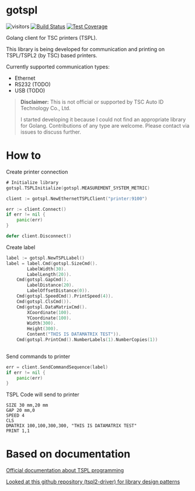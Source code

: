gotspl
======
 ![visitors](https://visitor-badge.laobi.icu/badge?page_id=page.id)
[![Build Status](https://travis-ci.org/mrgloba/gotspl.svg?branch=master)](https://travis-ci.org/mrgloba/gotspl)
[![Test Coverage](https://codecov.io/gh/mrgloba/gotspl/branch/master/graph/badge.svg)](https://codecov.io/gh/mrgloba/gotspl)

Golang client for TSC printers (TSPL).

This library is being developed for communication and printing on TSPL/TSPL2 (by TSC) based printers.

Currently supported communication types:
* Ethernet
* RS232 (TODO)
* USB (TODO)

> **Disclaimer:** This is not official or supported by TSC Auto ID Technology Co., Ltd.
>
> I started developing it because I could not find an appropriate library for Golang. Contributions of any type are welcome. Please contact via issues to discuss further.


How to
======

Create printer connection

```go
# Initialize library 
gotspl.TSPLInitialize(gotspl.MEASUREMENT_SYSTEM_METRIC)

client := gotspl.NewEthernetTSPLClient("printer:9100")

err := client.Connect()
if err != nil {
    panic(err)
}

defer client.Disconnect()
```

Create label

```go
label := gotspl.NewTSPLLabel()
label = label.Cmd(gotspl.SizeCmd().
        LabelWidth(30).
        LabelLength(20)).
    Cmd(gotspl.GapCmd().
        LabelDistance(20).
        LabelOffsetDistance(0)).
    Cmd(gotspl.SpeedCmd().PrintSpeed(4)).
    Cmd(gotspl.ClsCmd()).
    Cmd(gotspl.DataMatrixCmd().
        XCoordinate(100).
        YCoordinate(100).
        Width(300).
        Height(300).
        Content("THIS IS DATAMATRIX TEST")).
    Cmd(gotspl.PrintCmd().NumberLabels(1).NumberCopies(1))
	
```

Send commands to printer

```go
err = client.SendCommandSequence(label)
if err != nil {
    panic(err)
}
```

TSPL Code will send to printer

```tspl
SIZE 30 mm,20 mm
GAP 20 mm,0
SPEED 4
CLS
DMATRIX 100,100,300,300, "THIS IS DATAMATRIX TEST"
PRINT 1,1
```

Based on documentation
======================

[Official documentation about TSPL programming](https://www.tscprinters.com/EN/DownloadFile/readpdf/support/4353/TSPL_TSPL2_Programming.pdf?file_type=0)

[Looked at this github repository (tspl2-driver) for library design patterns](https://github.com/fintrace/tspl2-driver)
